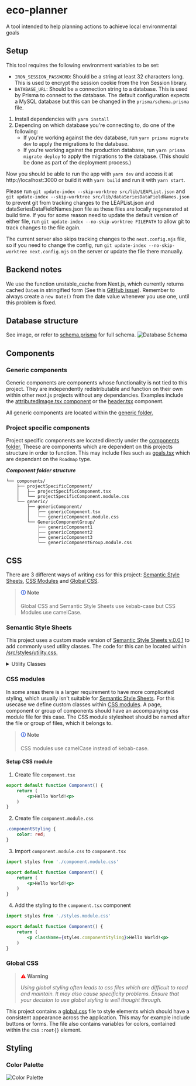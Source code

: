 # eco-planner
A tool intended to help planning actions to achieve local environmental goals

## Setup
This tool requires the following environment variables to be set:
- `IRON_SESSION_PASSWORD`: Should be a string at least 32 characters long. This is used to encrypt the session cookie from the Iron Session library.
- `DATABASE_URL`: Should be a connection string to a database. This is used by Prisma to connect to the database. The default configuration expects a MySQL database but this can be changed in the `prisma/schema.prisma` file.

1. Install dependencies with `yarn install`
2. Depending on which database you're connecting to, do one of the following:
    - If you're working against the dev database, run `yarn prisma migrate dev` to apply the migrations to the database.
    - If you're working against the production database, run `yarn prisma migrate deploy` to apply the migrations to the database. (This should be done as part of the deployment process.)

Now you should be able to run the app with `yarn dev` and access it at http://localhost:3000 or build it with `yarn build` and run it with `yarn start`.

Please run `git update-index --skip-worktree src/lib/LEAPList.json` and `git update-index --skip-worktree src/lib/dataSeriesDataFieldNames.json` to prevent git from tracking changes to the LEAPList.json and dataSeriesDataFieldNames.json file as these files are locally regenerated at build time.
If you for some reason need to update the default version of either file, run `git update-index --no-skip-worktree FILEPATH` to allow git to track changes to the file again.

The current server also skips tracking changes to the `next.config.mjs` file, so if you need to change the config, run `git update-index --no-skip-worktree next.config.mjs` on the server or update the file there manually.

## Backend notes
We use the function unstable_cache from Next.js, which currently returns cached `Date`s in stringified form (See this [GitHub issue](https://github.com/vercel/next.js/issues/51613)). Remember to always create a `new Date()` from the date value whenever you use one, until this problem is fixed.

## Database structure
See image, or refer to [schema.prisma](/prisma/schema.prisma) for full schema.
![Database Schema](/public/images/eco-planner.png "Database Schema")

## Components

### Generic components
Generic components are components whose functionality is not tied to this project. They are independently redistributable and function on their own within other next.js projects without any dependancies. Examples include the [attributedImage.tsx component](/src/components/images/attributedImage.tsx) or the [header.tsx](/src/components/header/header.tsx) component. 

All generic components are located within the [generic folder.](/src/components/generic)

### Project specific components
Project specific components are located directly under the [components folder.](/src/components/) Theese are components which are dependent on this projects structure in order to function. This may include files such as [goals.tsx](/src/components/tables/goals.tsx) which are dependant on the `Roadmap` type.

***Component folder structure***
```
└── components/
    ├── projectSpecificComponent/
    │   ├── projectSpecificComponent.tsx
    │   └── projectSpecificComponent.module.css
    └── generic/
        ├── genericComponent/
        │   ├── genericComponent.tsx
        │   └── genericComponent.module.css
        └── GenericComponentGroup/
            ├── genericComponent1
            ├── genericComponent2
            ├── genericComponent3
            └── genericComponentGroup.module.css
```

## CSS

There are 3 different ways of writing css for this project: [Semantic Style Sheets](#semanticstylesheets), [CSS Modules](#cssmodules) and [Global CSS](#globalcss). 

> **<span style="color:#4169E1;">🛈</span> Note**
>
> Global CSS and Semantic Style Sheets use kebab-case but CSS Modules use camelCase.

<div id="semanticstylesheets"></div>

### Semantic Style Sheets 
This project uses a custom made version of [Semantic Style Sheets v.0.0.1](https://github.com/Axelgustavschnurer/semantic-style-sheets) to add commonly used utility classes. The code for this can be located within [/src/styles/utility.css.](/src/styles/utility.css) 

<TODO remove this and replace with site docs when those are added >
<details>
<summary>Utility Classes</summary><br/>

```css
.display-flex {
    display: flex;
}

.display-grid {
    display: grid;
}

.flex-direction-row {
    flex-direction: row;
}

.flex-direction-column {
    flex-direction: column;
}

.flex-wrap-wrap {
    flex-wrap: wrap;
}

.align-items-flex-start {
    align-items: flex-start;
}

.align-items-center {
    align-items: center;
}

.align-items-flex-end {
    align-items: flex-end;
}

.align-items-space-between {
    align-items: space-between;
}

.align-items-space-evenly {
    align-items: space-around;
}

.align-items-space-evenly {
    align-items: space-evenly;
}

.justify-content-flex-start {
    justify-content: flex-start;
}

.justify-content-center {
    justify-content: center;
}

.justify-content-flex-end {
    justify-content: flex-end;
}

.justify-content-space-between {
    justify-content: space-between;
}

.justify-content-space-evenly {
    justify-content: space-around;
}

.justify-content-space-evenly {
    justify-content: space-evenly;
}

.flex-grow-25 {
    flex-grow: .25;
}

.flex-grow-50 {
    flex-grow: .5;
}

.flex-grow-75 {
    flex-grow: .75;
}

.flex-grow-100 {
    flex-grow: 1;
}

.gap-25 {
    gap: .25rem;
}

.gap-50 {
    gap: .5rem;
}

.gap-75 {
    gap: .75rem;
}

.gap-100 {
    gap: 1rem;
}

.gap-200 {
    gap: 2rem;
}

.gap-300 {
    gap: 3rem;
}

.gap-400 {
    gap: 4rem;
}

.gap-500 {
    gap: 5rem;
}

.margin-25 {
    margin: .25rem;
}

.margin-50 {
    margin: .5rem;
}

.margin-75 {
    margin: .75rem;
}

.margin-100 {
    margin: 1rem;
}

.margin-200 {
    margin: 2rem;
}

.margin-300 {
    margin: 3rem;
}

.margin-400 {
    margin: 4rem;
}

.margin-500 {
    margin: 5rem;
}

.margin-y-25 {
    margin: .25rem 0;
}

.margin-y-50 {
    margin: .5rem 0;
}

.margin-y-75 {
    margin: .75rem 0;
}

.margin-y-100 {
    margin: 1rem 0;
}

.margin-y-200 {
    margin: 2rem 0;
}

.margin-y-300 {
    margin: 3rem 0;
}

.margin-y-400 {
    margin: 4rem 0;
}

.margin-y-500 {
    margin: 5rem 0;
}

.margin-x-25 {
    margin: 0 .25rem;
}

.margin-x-50 {
    margin: 0 .5rem;
}

.margin-x-75 {
    margin: 0 .75rem;
}

.margin-x-100 {
    margin: 0 1rem;
}

.margin-x-200 {
    margin: 0 2rem;
}

.margin-x-300 {
    margin: 0 3rem;
}

.margin-x-400 {
    margin: 0 4rem;
}

.margin-x-500 {
    margin: 0 5rem;
}

.padding-25 {
    padding: .25rem;
}

.padding-50 {
    padding: .5rem;
}

.padding-75 {
    padding: .75rem;
}

.padding-100 {
    padding: 1rem;
}

.padding-200 {
    padding: 2rem;
}

.padding-300 {
    padding: 3rem;
}

.padding-400 {
    padding: 4rem;
}

.padding-500 {
    padding: 5rem;
}

.padding-y-25 {
    padding: .25rem 0;
}

.padding-y-50 {
    padding: .5rem 0;
}

.padding-y-75 {
    padding: .75rem 0;
}

.padding-y-100 {
    padding: 1rem 0;
}

.padding-y-200 {
    padding: 2rem 0;
}

.padding-y-300 {
    padding: 3rem 0;
}

.padding-y-400 {
    padding: 4rem 0;
}

.padding-y-500 {
    padding: 5rem 0;
}

.padding-x-25 {
    padding: 0 .25rem;
}

.padding-x-50 {
    padding: 0 .5rem;
}

.padding-x-75 {
    padding: 0 .75rem;
}

.padding-x-100 {
    padding: 0 1rem;
}

.padding-x-200 {
    padding: 0 2rem;
}

.padding-x-300 {
    padding: 0 3rem;
}

.padding-x-400 {
    padding: 0 4rem;
}

.padding-x-500 {
    padding: 0 5rem;
}

```

</details>

<div id="cssmodules"></div>

### CSS modules
In some areas there is a larger requirement to have more complicated styling, which usually isn't suitable for [Semantic Style Sheets](https://github.com/Axelgustavschnurer/semantic-style-sheets). For this usecase we define custom classes within [CSS modules](https://github.com/css-modules/css-modules). A page, component or group of components should have an accompanying css module file for this case. The CSS module stylesheet should be named after the file or group of files, which it belongs to.

> **<span style="color:#4169E1;">🛈</span> Note**
>
> CSS modules use camelCase instead of kebab-case.

#### Setup CSS module
1. Create file `component.tsx`
```jsx
export default function Component() {
    return (
        <p>Hello World!<p>
    )
}
```

2. Create file `component.module.css`
```css
.componentStyling {
    color: red;
}
```
3. Import `component.module.css` to `component.tsx`
```jsx
import styles from './component.module.css'

export default function Component() {
    return (
        <p>Hello World!<p>
    )
}
``` 

4. Add the styling to the `component.tsx` component 

```jsx
import styles from './styles.module.css'

export default function Component() {
    return (
        <p className={styles.componentStyling}>Hello World!<p>
    )
}
``` 

<div id="globalcss"></div>

### Global CSS

> **<span style="color:red;">⚠</span> Warning**
>
> *Using global styling often leads to css files which are difficult to read and maintain. It may also cause specificity problems. Ensure that your decision to use global styling is well thought through.*

This project contains a [global.css](/src/styles/global.css) file to style  elements which should have a consistent appearance across the application. This may for example include buttons or forms. The file also contains variables for colors, contained within the css `:root{}` element.

## Styling

### Color Palette
![Color Palette](/public/images/palette.png "Color Palette")
